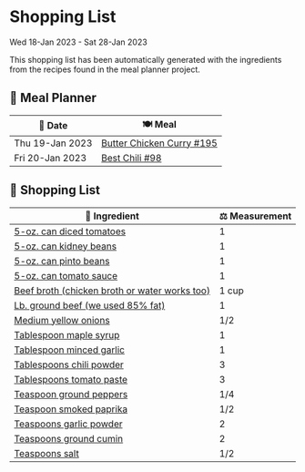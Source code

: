 # Shopping List

Wed 18-Jan 2023 - Sat 28-Jan 2023

This shopping list has been automatically generated with the ingredients from the recipes found in the meal planner project.

## 📅 Meal Planner

|📅 Date| 🍽️ Meal|
|----|----|
|Thu 19-Jan 2023|[Butter Chicken Curry #195](https://github.com/bryanbr23/Recipes/issues/195)|
|Fri 20-Jan 2023|[Best Chili #98](https://github.com/bryanbr23/Recipes/issues/98)|

## 🛒 Shopping List

| 🍌 Ingredient| ⚖️ Measurement|
|----------|-----------|
|[5-oz. can diced tomatoes](https://www.sainsburys.co.uk/gol-ui/SearchResults/5-oz.%20can%20diced%20tomatoes)|1|
|[5-oz. can kidney beans](https://www.sainsburys.co.uk/gol-ui/SearchResults/5-oz.%20can%20kidney%20beans)|1|
|[5-oz. can pinto beans](https://www.sainsburys.co.uk/gol-ui/SearchResults/5-oz.%20can%20pinto%20beans)|1|
|[5-oz. can tomato sauce](https://www.sainsburys.co.uk/gol-ui/SearchResults/5-oz.%20can%20tomato%20sauce)|1|
|[Beef broth (chicken broth or water works too)](https://www.sainsburys.co.uk/gol-ui/SearchResults/Beef%20broth%20(chicken%20broth%20or%20water%20works%20too))|1 cup|
|[Lb. ground beef (we used 85% fat)](https://www.sainsburys.co.uk/gol-ui/SearchResults/Lb.%20ground%20beef%20(we%20used%2085%%20fat))|1|
|[Medium yellow onions](https://www.sainsburys.co.uk/gol-ui/SearchResults/Medium%20yellow%20onions)|1/2|
|[Tablespoon maple syrup](https://www.sainsburys.co.uk/gol-ui/SearchResults/Tablespoon%20maple%20syrup)|1|
|[Tablespoon minced garlic](https://www.sainsburys.co.uk/gol-ui/SearchResults/Tablespoon%20minced%20garlic)|1|
|[Tablespoons chili powder](https://www.sainsburys.co.uk/gol-ui/SearchResults/Tablespoons%20chili%20powder)|3|
|[Tablespoons tomato paste](https://www.sainsburys.co.uk/gol-ui/SearchResults/Tablespoons%20tomato%20paste)|3|
|[Teaspoon ground peppers](https://www.sainsburys.co.uk/gol-ui/SearchResults/Teaspoon%20ground%20peppers)|1/4|
|[Teaspoon smoked paprika](https://www.sainsburys.co.uk/gol-ui/SearchResults/Teaspoon%20smoked%20paprika)|1/2|
|[Teaspoons garlic powder](https://www.sainsburys.co.uk/gol-ui/SearchResults/Teaspoons%20garlic%20powder)|2|
|[Teaspoons ground cumin](https://www.sainsburys.co.uk/gol-ui/SearchResults/Teaspoons%20ground%20cumin)|2|
|[Teaspoons salt](https://www.sainsburys.co.uk/gol-ui/SearchResults/Teaspoons%20salt)|1/2|
